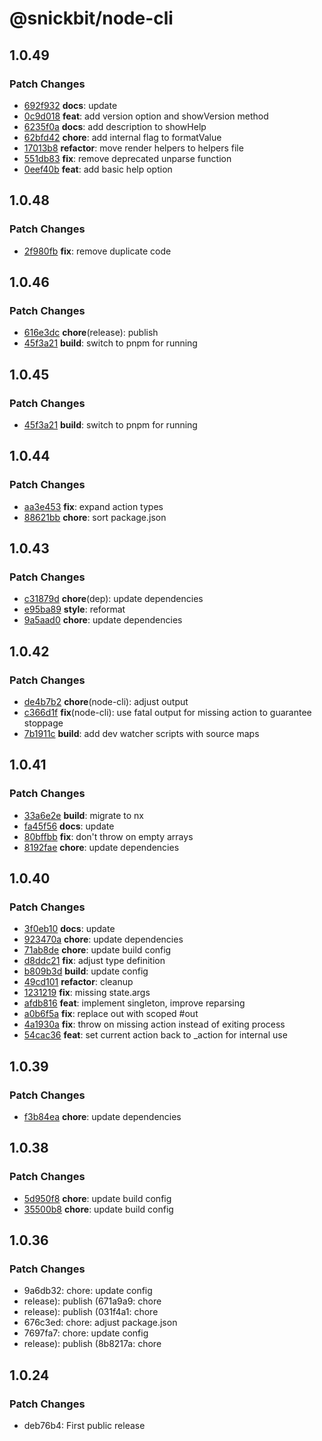 # @snickbit/node-cli

## 1.0.49

### Patch Changes

- [692f932](https://github.com/snickbit/node-cli/commit/692f932) **docs**:  update
- [0c9d018](https://github.com/snickbit/node-cli/commit/0c9d018) **feat**:  add version option and showVersion method
- [6235f0a](https://github.com/snickbit/node-cli/commit/6235f0a) **docs**:  add description to showHelp
- [62bfd42](https://github.com/snickbit/node-cli/commit/62bfd42) **chore**:  add internal flag to formatValue
- [17013b8](https://github.com/snickbit/node-cli/commit/17013b8) **refactor**:  move render helpers to helpers file
- [551db83](https://github.com/snickbit/node-cli/commit/551db83) **fix**:  remove deprecated unparse function
- [0eef40b](https://github.com/snickbit/node-cli/commit/0eef40b) **feat**:  add basic help option

## 1.0.48

### Patch Changes

- [2f980fb](https://github.com/snickbit/node-cli/commit/2f980fb) **fix**:  remove duplicate code

## 1.0.46

### Patch Changes

- [616e3dc](https://github.com/snickbit/node-cli/commit/616e3dc) **chore**(release):  publish
- [45f3a21](https://github.com/snickbit/node-cli/commit/45f3a21) **build**:  switch to pnpm for running

## 1.0.45

### Patch Changes

- [45f3a21](https://github.com/snickbit/node-cli/commit/45f3a21) **build**:  switch to pnpm for running

## 1.0.44

### Patch Changes

- [aa3e453](https://github.com/snickbit/node-cli/commit/aa3e453) **fix**:  expand action types
- [88621bb](https://github.com/snickbit/node-cli/commit/88621bb) **chore**:  sort package.json

## 1.0.43

### Patch Changes

- [c31879d](https://github.com/snickbit/node-cli/commit/c31879d) **chore**(dep):  update dependencies
- [e95ba89](https://github.com/snickbit/node-cli/commit/e95ba89) **style**:  reformat
- [9a5aad0](https://github.com/snickbit/node-cli/commit/9a5aad0) **chore**:  update dependencies

## 1.0.42

### Patch Changes

- [de4b7b2](https://github.com/snickbit/node-cli/commit/de4b7b2) **chore**(node-cli):  adjust output
- [c366d1f](https://github.com/snickbit/node-cli/commit/c366d1f) **fix**(node-cli):  use fatal output for missing action to guarantee stoppage
- [7b1911c](https://github.com/snickbit/node-cli/commit/7b1911c) **build**:  add dev watcher scripts with source maps

## 1.0.41

### Patch Changes

- [33a6e2e](https://github.com/snickbit/node-cli/commit/33a6e2e) **build**:  migrate to nx
- [fa45f56](https://github.com/snickbit/node-cli/commit/fa45f56) **docs**:  update
- [80bffbb](https://github.com/snickbit/node-cli/commit/80bffbb) **fix**:  don't throw on empty arrays
- [8192fae](https://github.com/snickbit/node-cli/commit/8192fae) **chore**:  update dependencies

## 1.0.40

### Patch Changes

- [3f0eb10](https://github.com/snickbit/node-cli/commit/3f0eb10) **docs**:  update
- [923470a](https://github.com/snickbit/node-cli/commit/923470a) **chore**:  update dependencies
- [71ab8de](https://github.com/snickbit/node-cli/commit/71ab8de) **chore**:  update build config
- [d8ddc21](https://github.com/snickbit/node-cli/commit/d8ddc21) **fix**:  adjust type definition
- [b809b3d](https://github.com/snickbit/node-cli/commit/b809b3d) **build**:  update config
- [49cd101](https://github.com/snickbit/node-cli/commit/49cd101) **refactor**:  cleanup
- [1231219](https://github.com/snickbit/node-cli/commit/1231219) **fix**:  missing state.args
- [afdb816](https://github.com/snickbit/node-cli/commit/afdb816) **feat**:  implement singleton, improve reparsing
- [a0b6f5a](https://github.com/snickbit/node-cli/commit/a0b6f5a) **fix**:  replace out with scoped #out
- [4a1930a](https://github.com/snickbit/node-cli/commit/4a1930a) **fix**:  throw on missing action instead of exiting process
- [54cac36](https://github.com/snickbit/node-cli/commit/54cac36) **feat**:  set current action back to _action for internal use

## 1.0.39

### Patch Changes

- [f3b84ea](https://github.com/snickbit/node-cli/commit/f3b84ea) **chore**:  update dependencies

## 1.0.38

### Patch Changes

- [5d950f8](https://github.com/snickbit/node-cli/commit/5d950f8) **chore**:  update build config
- [35500b8](https://github.com/snickbit/node-cli/commit/35500b8) **chore**:  update build config

## 1.0.36

### Patch Changes

- 9a6db32: chore: update config
- release): publish (671a9a9: chore
- release): publish (031f4a1: chore
- 676c3ed: chore: adjust package.json
- 7697fa7: chore: update config
- release): publish (8b8217a: chore

## 1.0.24

### Patch Changes

- deb76b4: First public release
